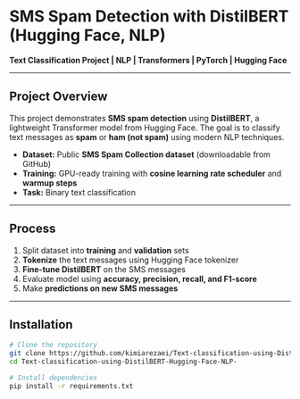 # SMS Spam Detection with DistilBERT (Hugging Face, NLP)

**Text Classification Project | NLP | Transformers | PyTorch | Hugging Face**

---

## Project Overview

This project demonstrates **SMS spam detection** using **DistilBERT**, a lightweight Transformer model from Hugging Face. The goal is to classify text messages as **spam** or **ham (not spam)** using modern NLP techniques.

- **Dataset:** Public **SMS Spam Collection dataset** (downloadable from GitHub)  
- **Training:** GPU-ready training with **cosine learning rate scheduler** and **warmup steps**  
- **Task:** Binary text classification  

---

## Process

1. Split dataset into **training** and **validation** sets  
2. **Tokenize** the text messages using Hugging Face tokenizer  
3. **Fine-tune DistilBERT** on the SMS messages  
4. Evaluate model using **accuracy, precision, recall, and F1-score**  
5. Make **predictions on new SMS messages**

---

## Installation

```bash
# Clone the repository
git clone https://github.com/kimiarezaei/Text-classification-using-DistilBERT-Hugging-Face-NLP-.git
cd Text-classification-using-DistilBERT-Hugging-Face-NLP-

# Install dependencies
pip install -r requirements.txt
